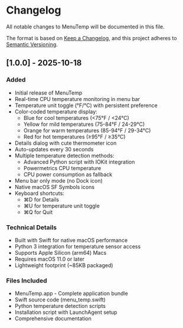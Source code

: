 # Changelog

All notable changes to MenuTemp will be documented in this file.

The format is based on [Keep a Changelog](https://keepachangelog.com/en/1.0.0/),
and this project adheres to [Semantic Versioning](https://semver.org/spec/v2.0.0.html).

## [1.0.0] - 2025-10-18

### Added
- Initial release of MenuTemp
- Real-time CPU temperature monitoring in menu bar
- Temperature unit toggle (°F/°C) with persistent preference
- Color-coded temperature display:
  - Blue for cool temperatures (<75°F / <24°C)
  - Yellow for mild temperatures (75-84°F / 24-29°C)
  - Orange for warm temperatures (85-94°F / 29-34°C)
  - Red for hot temperatures (≥95°F / ≥35°C)
- Details dialog with cute thermometer icon
- Auto-updates every 30 seconds
- Multiple temperature detection methods:
  - Advanced Python script with IOKit integration
  - Powermetrics CPU temperature
  - CPU power consumption as fallback
- Menu bar only mode (no Dock icon)
- Native macOS SF Symbols icons
- Keyboard shortcuts:
  - ⌘D for Details
  - ⌘U for temperature unit toggle
  - ⌘Q for Quit

### Technical Details
- Built with Swift for native macOS performance
- Python 3 integration for temperature sensor access
- Supports Apple Silicon (arm64) Macs
- Requires macOS 11.0 or later
- Lightweight footprint (~85KB packaged)

### Files Included
- MenuTemp.app - Complete application bundle
- Swift source code (menu_temp.swift)
- Python temperature detection scripts
- Installation script with LaunchAgent setup
- Comprehensive documentation
